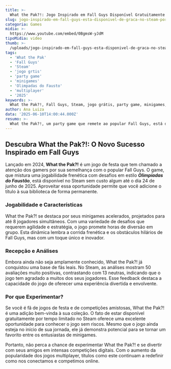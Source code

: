 ```yaml
---
title: >-
  What the Pak?!: Jogo Inspirado em Fall Guys Disponível Gratuitamente no Steam
slug: jogo-inspirado-em-fall-guys-esta-disponivel-de-graca-no-steam-por-tempo-limitado
categoria: Games
midia: >-
  https://www.youtube.com/embed/0BgmsW-yJdM
tipoMidia: video
thumb: >-
  /uploads/jogo-inspirado-em-fall-guys-esta-disponivel-de-graca-no-steam-por-tempo-limitado-preview.jpg
tags:
  - 'What the Pak'
  - 'Fall Guys'
  - 'Steam'
  - 'jogo grtis'
  - 'party game'
  - 'minigames'
  - 'Olimpadas do Fausto'
  - 'multiplayer'
  - '2025'
keywords: >-
  What the Pak?!, Fall Guys, Steam, jogo grátis, party game, minigames, Olimpíadas do Faustão, multiplayer, 2025
author: Ana Luiza
data: '2025-06-10T14:00:44.000Z'
resumo: >-
  What the Pak?!, um party game que remete ao popular Fall Guys, está disponível gratuitamente no Steam até 24 de junho. O jogo oferece uma experiência dinâmica com minigames para até 8 jogadores.
---
```


## Descubra What the Pak?!: O Novo Sucesso Inspirado em Fall Guys

Lançado em 2024, **What the Pak?!** é um jogo de festa que tem chamado a atenção dos gamers por sua semelhança com o popular Fall Guys. O game, que mistura uma jogabilidade frenética com desafios em estilo _**Olimpíadas do Faustão**_, está disponível no Steam sem custo algum até o dia 24 de junho de 2025. Aproveitar essa oportunidade permite que você adicione o título à sua biblioteca de forma permanente.

### Jogabilidade e Características

What the Pak?! se destaca por seus minigames acelerados, projetados para até 8 jogadores simultâneos. Com uma variedade de desafios que requerem agilidade e estratégia, o jogo promete horas de diversão em grupo. Esta dinâmica lembra a corrida frenética e os obstáculos hilários de Fall Guys, mas com um toque único e inovador.

### Recepção e Análises

Embora ainda não seja amplamente conhecido, What the Pak?! já conquistou uma base de fãs leais. No Steam, as análises mostram 50 avaliações muito positivas, contrastando com 13 neutras, indicando que o jogo tem agradado a muitos dos seus jogadores. Esse feedback destaca a capacidade do jogo de oferecer uma experiência divertida e envolvente.

### Por que Experimentar?

Se você é fã de jogos de festa e de competições amistosas, What the Pak?! é uma adição bem-vinda à sua coleção. O fato de estar disponível gratuitamente por tempo limitado no Steam oferece uma excelente oportunidade para conhecer o jogo sem riscos. Mesmo que o jogo ainda esteja no início de sua jornada, ele já demonstra potencial para se tornar um favorito entre os entusiastas de minigames.

Portanto, não perca a chance de experimentar What the Pak?! e se divertir com seus amigos em intensas competições digitais. Com o aumento da popularidade dos jogos multiplayer, títulos como este continuam a redefinir como nos conectamos e competimos online.